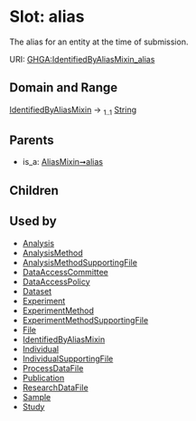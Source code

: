 
# Slot: alias


The alias for an entity at the time of submission.

URI: [GHGA:IdentifiedByAliasMixin_alias](https://w3id.org/GHGA/IdentifiedByAliasMixin_alias)


## Domain and Range

[IdentifiedByAliasMixin](IdentifiedByAliasMixin.md) &#8594;  <sub>1..1</sub> [String](types/String.md)

## Parents

 *  is_a: [AliasMixin➞alias](AliasMixin_alias.md)

## Children


## Used by

 * [Analysis](Analysis.md)
 * [AnalysisMethod](AnalysisMethod.md)
 * [AnalysisMethodSupportingFile](AnalysisMethodSupportingFile.md)
 * [DataAccessCommittee](DataAccessCommittee.md)
 * [DataAccessPolicy](DataAccessPolicy.md)
 * [Dataset](Dataset.md)
 * [Experiment](Experiment.md)
 * [ExperimentMethod](ExperimentMethod.md)
 * [ExperimentMethodSupportingFile](ExperimentMethodSupportingFile.md)
 * [File](File.md)
 * [IdentifiedByAliasMixin](IdentifiedByAliasMixin.md)
 * [Individual](Individual.md)
 * [IndividualSupportingFile](IndividualSupportingFile.md)
 * [ProcessDataFile](ProcessDataFile.md)
 * [Publication](Publication.md)
 * [ResearchDataFile](ResearchDataFile.md)
 * [Sample](Sample.md)
 * [Study](Study.md)
